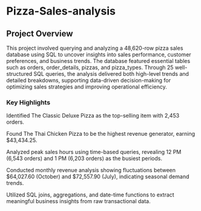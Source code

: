 # Pizza-Sales-analysis

## Project Overview
This project involved querying and analyzing a 48,620-row pizza sales database using SQL to uncover insights into sales performance, customer preferences, and business trends. The database featured essential tables such as orders, order_details, pizzas, and pizza_types. Through 25 well-structured SQL queries, the analysis delivered both high-level trends and detailed breakdowns, supporting data-driven decision-making for optimizing sales strategies and improving operational efficiency.

### Key Highlights
Identified The Classic Deluxe Pizza as the top-selling item with 2,453 orders.

Found The Thai Chicken Pizza to be the highest revenue generator, earning $43,434.25.

Analyzed peak sales hours using time-based queries, revealing 12 PM (6,543 orders) and 1 PM (6,203 orders) as the busiest periods.

Conducted monthly revenue analysis showing fluctuations between $64,027.60 (October) and $72,557.90 (July), indicating seasonal demand trends.

Utilized SQL joins, aggregations, and date-time functions to extract meaningful business insights from raw transactional data.
